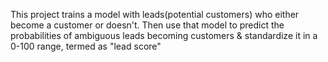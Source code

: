 This project trains a model with leads(potential customers) who either become a customer or doesn't. Then use that model to predict the probabilities of ambiguous leads becoming customers & standardize it in a 0-100 range, termed as "lead score"
